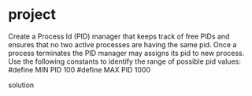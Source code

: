 # project
Create a Process Id (PID) manager that keeps track of free PIDs and ensures that no two active processes are having the same pid. Once a process terminates the PID manager may assigns its pid to new process.
Use the following constants to identify the range of possible pid values:
#define MIN PID 100
#define MAX PID 1000

solution
